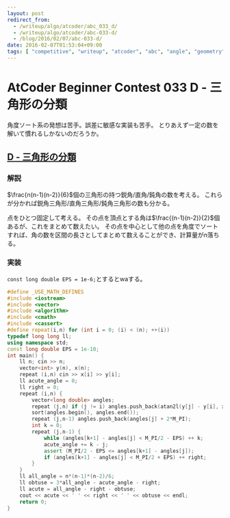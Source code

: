 ```yaml
---
layout: post
redirect_from:
  - /writeup/algo/atcoder/abc_033_d/
  - /writeup/algo/atcoder/abc-033-d/
  - /blog/2016/02/07/abc-033-d/
date: 2016-02-07T01:53:04+09:00
tags: [ "competitive", "writeup", "atcoder", "abc", "angle", "geometry", "sort" ]
---
```


# AtCoder Beginner Contest 033 D - 三角形の分類

角度ソート系の発想は苦手。誤差に敏感な実装も苦手。
とりあえず一定の数を解いて慣れるしかないのだろうか。

## [D - 三角形の分類](https://beta.atcoder.jp/contests/abc033/tasks/abc033_d)

### 解説

$\frac{n(n-1)(n-2)}{6}$個の三角形の持つ鋭角/直角/鈍角の数を考える。
これらが分かれば鋭角三角形/直角三角形/鈍角三角形の数も分かる。

点をひとつ固定して考える。
その点を頂点とする角は$\frac{(n-1)(n-2)}{2}$個あるが、これをまとめて数えたい。
その点を中心として他の点を角度でソートすれば、角の数を区間の長さとしてまとめて数えることができ、計算量が$n$落ちる。

### 実装

`const long double EPS = 1e-6;`とするとwaする。

``` c++
#define _USE_MATH_DEFINES
#include <iostream>
#include <vector>
#include <algorithm>
#include <cmath>
#include <cassert>
#define repeat(i,n) for (int i = 0; (i) < (n); ++(i))
typedef long long ll;
using namespace std;
const long double EPS = 1e-10;
int main() {
    ll n; cin >> n;
    vector<int> y(n), x(n);
    repeat (i,n) cin >> x[i] >> y[i];
    ll acute_angle = 0;
    ll right = 0;
    repeat (i,n) {
        vector<long double> angles;
        repeat (j,n) if (j != i) angles.push_back(atan2l(y[j] - y[i], x[j] - x[i]));
        sort(angles.begin(), angles.end());
        repeat (j,n-1) angles.push_back(angles[j] + 2*M_PI);
        int k = 0;
        repeat (j,n-1) {
            while (angles[k+1] - angles[j] < M_PI/2 - EPS) ++ k;
            acute_angle += k - j;
            assert (M_PI/2 - EPS <= angles[k+1] - angles[j]);
            if (angles[k+1] - angles[j] < M_PI/2 + EPS) ++ right;
        }
    }
    ll all_angle = n*(n-1)*(n-2)/6;
    ll obtuse = 3*all_angle - acute_angle - right;
    ll acute = all_angle - right - obtuse;
    cout << acute << ' ' << right << ' ' << obtuse << endl;
    return 0;
}
```
